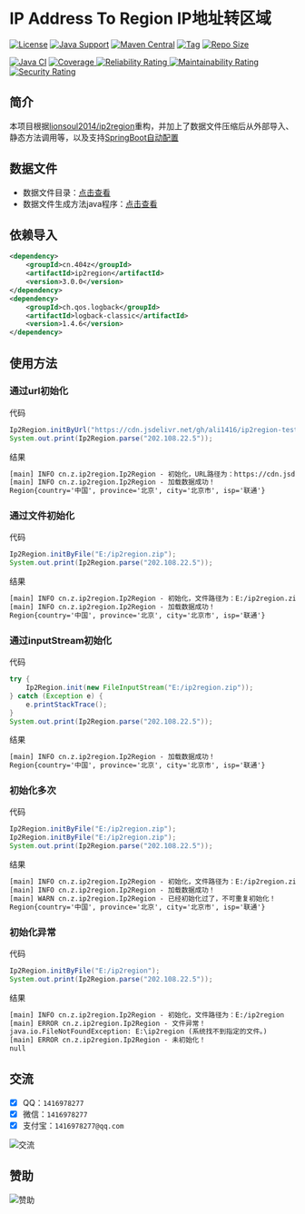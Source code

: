 # IP Address To Region IP地址转区域

[![License](https://img.shields.io/github/license/ali1416/ip2region?label=License)](https://opensource.org/licenses/BSD-3-Clause)
[![Java Support](https://img.shields.io/badge/Java-8+-green)](https://openjdk.org/)
[![Maven Central](https://img.shields.io/maven-central/v/cn.404z/ip2region?label=Maven%20Central)](https://mvnrepository.com/artifact/cn.404z/ip2region)
[![Tag](https://img.shields.io/github/v/tag/ali1416/ip2region?label=Tag)](https://github.com/ALI1416/ip2region/tags)
[![Repo Size](https://img.shields.io/github/repo-size/ali1416/ip2region?label=Repo%20Size&color=success)](https://github.com/ALI1416/ip2region/archive/refs/heads/master.zip)

[![Java CI](https://github.com/ALI1416/ip2region/actions/workflows/ci.yml/badge.svg)](https://github.com/ALI1416/ip2region/actions/workflows/ci.yml)
[![Coverage](https://sonarcloud.io/api/project_badges/measure?project=ALI1416_ip2region&metric=coverage)
![Reliability Rating](https://sonarcloud.io/api/project_badges/measure?project=ALI1416_ip2region&metric=reliability_rating)
![Maintainability Rating](https://sonarcloud.io/api/project_badges/measure?project=ALI1416_ip2region&metric=sqale_rating)
![Security Rating](https://sonarcloud.io/api/project_badges/measure?project=ALI1416_ip2region&metric=security_rating)](https://sonarcloud.io/summary/new_code?id=ALI1416_ip2region)

## 简介

本项目根据[lionsoul2014/ip2region](https://github.com/lionsoul2014/ip2region)重构，并加上了数据文件压缩后从外部导入、静态方法调用等，以及支持[SpringBoot自动配置](https://github.com/ALI1416/ip2region-spring-boot-autoconfigure)

## 数据文件

- 数据文件目录：[点击查看](./data)
- 数据文件生成方法java程序：[点击查看](./src/test/java/cn/z/ip2region/DataGenerationTest.java)

## 依赖导入

```xml
<dependency>
    <groupId>cn.404z</groupId>
    <artifactId>ip2region</artifactId>
    <version>3.0.0</version>
</dependency>
<dependency>
    <groupId>ch.qos.logback</groupId>
    <artifactId>logback-classic</artifactId>
    <version>1.4.6</version>
</dependency>
```

## 使用方法

### 通过url初始化

代码

```java
Ip2Region.initByUrl("https://cdn.jsdelivr.net/gh/ali1416/ip2region-test/data/ip2region.zxdb");
System.out.print(Ip2Region.parse("202.108.22.5"));
```

结果

```txt
[main] INFO cn.z.ip2region.Ip2Region - 初始化，URL路径为：https://cdn.jsdelivr.net/gh/ali1416/ip2region-test/data/ip2region.zxdb
[main] INFO cn.z.ip2region.Ip2Region - 加载数据成功！
Region{country='中国', province='北京', city='北京市', isp='联通'}
```

### 通过文件初始化

代码

```java
Ip2Region.initByFile("E:/ip2region.zip");
System.out.print(Ip2Region.parse("202.108.22.5"));
```

结果

```txt
[main] INFO cn.z.ip2region.Ip2Region - 初始化，文件路径为：E:/ip2region.zip
[main] INFO cn.z.ip2region.Ip2Region - 加载数据成功！
Region{country='中国', province='北京', city='北京市', isp='联通'}
```

### 通过inputStream初始化

代码

```java
try {
    Ip2Region.init(new FileInputStream("E:/ip2region.zip"));
} catch (Exception e) {
    e.printStackTrace();
}
System.out.print(Ip2Region.parse("202.108.22.5"));
```

结果

```txt
[main] INFO cn.z.ip2region.Ip2Region - 加载数据成功！
Region{country='中国', province='北京', city='北京市', isp='联通'}
```

### 初始化多次

代码

```java
Ip2Region.initByFile("E:/ip2region.zip");
Ip2Region.initByFile("E:/ip2region.zip");
System.out.print(Ip2Region.parse("202.108.22.5"));
```

结果

```txt
[main] INFO cn.z.ip2region.Ip2Region - 初始化，文件路径为：E:/ip2region.zip
[main] INFO cn.z.ip2region.Ip2Region - 加载数据成功！
[main] WARN cn.z.ip2region.Ip2Region - 已经初始化过了，不可重复初始化！
Region{country='中国', province='北京', city='北京市', isp='联通'}
```

### 初始化异常

代码

```java
Ip2Region.initByFile("E:/ip2region");
System.out.print(Ip2Region.parse("202.108.22.5"));
```

结果

```txt
[main] INFO cn.z.ip2region.Ip2Region - 初始化，文件路径为：E:/ip2region
[main] ERROR cn.z.ip2region.Ip2Region - 文件异常！
java.io.FileNotFoundException: E:\ip2region (系统找不到指定的文件。)
[main] ERROR cn.z.ip2region.Ip2Region - 未初始化！
null
```

## 交流

- [x] QQ：`1416978277`
- [x] 微信：`1416978277`
- [x] 支付宝：`1416978277@qq.com`

![交流](https://cdn.jsdelivr.net/gh/ALI1416/ALI1416/image/contact.png)

## 赞助

![赞助](https://cdn.jsdelivr.net/gh/ALI1416/ALI1416/image/donate.png)
